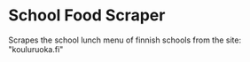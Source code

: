 # School Food Scraper
 Scrapes the school lunch menu of finnish schools from the site: "kouluruoka.fi"
